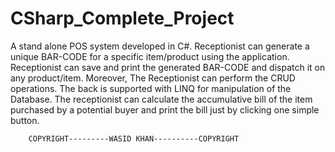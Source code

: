 # CSharp_Complete_Project


A stand alone POS system developed in C#. Receptionist can generate a unique BAR-CODE for a specific item/product using the application. Receptionist can save and print the generated BAR-CODE and dispatch it on any product/item. Moreover, The Receptionist can perform the CRUD operations. The back is supported with LINQ for manipulation of the Database. The receptionist can calculate the accumulative bill of the item purchased by a potential buyer and print the bill just by clicking one simple button.


        COPYRIGHT---------WASID KHAN----------COPYRIGHT
